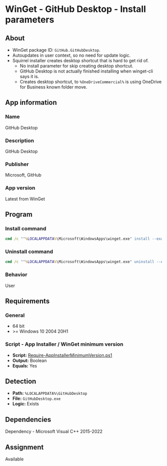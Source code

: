 # WinGet - GitHub Desktop - Install parameters

## About

* WinGet package ID: `GitHub.GitHubDesktop`.
* Autoupdates in user context, so no need for update logic.
* Squirrel installer creates desktop shortcut that is hard to get rid of.
  * No install parameter for skip creating desktop shortcut.
  * GitHub Desktop is not actually finished installing when winget-cli says it is.
  * Creates desktop shortcut, to `%OneDriveCommercial%` is using OneDrive for Business known folder move.

## App information

### Name

GitHub Desktop

### Description

GitHub Desktop

### Publisher

Microsoft, GitHub

### App version

Latest from WinGet

## Program

### Install command

```bat
cmd /c ""%LOCALAPPDATA%\Microsoft\WindowsApps\winget.exe" install --exact --id GitHub.GitHubDesktop --silent --source winget --accept-package-agreements --accept-source-agreements"
```

### Uninstall command

```bat
cmd /c ""%LOCALAPPDATA%\Microsoft\WindowsApps\winget.exe" uninstall --exact --id GitHub.GitHubDesktop --silent --source winget --accept-source-agreements"
```

### Behavior

User

## Requirements

### General

* 64 bit
* \>= Windows 10 2004 20H1

### Script - App Installer / WinGet minimum version

* **Script:** [Require-AppInstallerMinimumVersion.ps1](./../../Common/Require-AppInstallerMinimumVersion.ps1)
* **Output:** Boolean
* **Equals:** Yes

## Detection

* **Path:** `%LOCALAPPDATA%\GitHubDesktop`
* **File:** `GitHubDesktop.exe`
* **Logic:** Exists

## Dependencies

Dependency - Microsoft Visual C++ 2015-2022

## Assignment

Available
